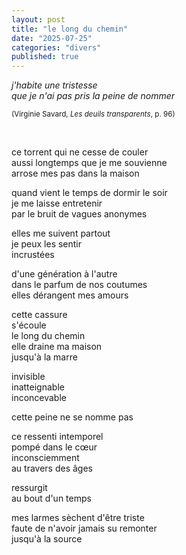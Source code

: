 ```yaml
---
layout: post
title: "le long du chemin"
date: "2025-07-25"
categories: "divers"
published: true
---
```


*j'habite une tristesse  
que je n'ai pas pris la peine de nommer*  

<sup>(Virginie Savard, *Les deuils transparents*, p. 96)</sup>  

<br/>  

ce torrent qui ne cesse de couler  
aussi longtemps que je me souvienne  
arrose mes pas dans la maison  

quand vient le temps de dormir le soir  
je me laisse entretenir  
par le bruit de vagues anonymes  

elles me suivent partout  
je peux les sentir  
incrustées  

d'une génération à l'autre  
dans le parfum de nos coutumes  
elles dérangent mes amours  

cette cassure  
s'écoule  
le long du chemin  
elle draine ma maison  
jusqu'à la marre  

invisible  
inatteignable  
inconcevable  

cette peine ne se nomme pas  

ce ressenti intemporel  
pompé dans le cœur  
inconsciemment  
au travers des âges  

ressurgit  
au bout d'un temps  

mes larmes sèchent d'être triste  
faute de n'avoir jamais su remonter  
jusqu'à la source  
